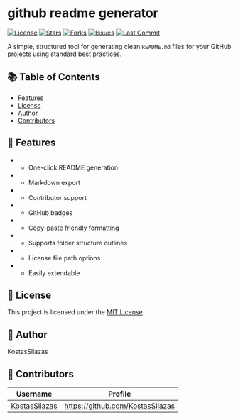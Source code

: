 # github readme generator
[![License](https://img.shields.io/github/license/KostasSliazas/github-readme-generator)](LICENSE)
[![Stars](https://img.shields.io/github/stars/KostasSliazas/github-readme-generator?style=social)](https://github.com/KostasSliazas/github-readme-generator/stargazers)
[![Forks](https://img.shields.io/github/forks/KostasSliazas/github-readme-generator?style=social)](https://github.com/KostasSliazas/github-readme-generator/forks)
[![Issues](https://img.shields.io/github/issues/KostasSliazas/github-readme-generator)](https://github.com/KostasSliazas/github-readme-generator/issues)
[![Last Commit](https://img.shields.io/github/last-commit/KostasSliazas/github-readme-generator)](https://github.com/KostasSliazas/github-readme-generator/commits)

A simple, structured tool for generating clean `README.md` files for your GitHub projects using standard best practices.

## 📚 Table of Contents
- [Features](#-features)
- [License](#-license)
- [Author](#-author)
- [Contributors](#-contributors)

## 🚀 Features

- - One-click README generation  
- - Markdown export  
- - Contributor support  
- - GitHub badges  
- - Copy-paste friendly formatting  
- - Supports folder structure outlines  
- - License file path options  
- - Easily extendable

## 📄 License

This project is licensed under the [MIT License](LICENSE).

## 👤 Author

KostasSliazas
## 👥 Contributors

| Username | Profile |
|----------|---------|
| [KostasSliazas](https://github.com/KostasSliazas) | https://github.com/KostasSliazas |
